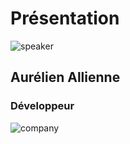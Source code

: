 <!-- .slide: class="speaker-slide" -->

# Présentation

![speaker](./assets/images/speakers/aal.png)

<h2> Aurélien <span> Allienne</span></h2>

### Développeur

<!-- .element: class="icon-rule icon-first" -->

![company](./assets/images/logo_sfeir_bleu_orange.png)
